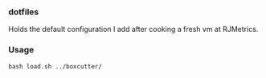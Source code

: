 ### dotfiles
Holds the default configuration I add after cooking a fresh vm at RJMetrics.

### Usage
```
bash load.sh ../boxcutter/
```
